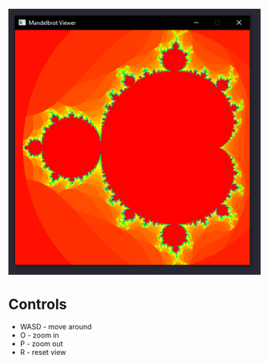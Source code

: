 ![Image of program](images/Example.png)

# Controls

* WASD - move around
* O - zoom in
* P - zoom out
* R - reset view